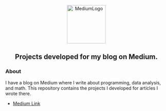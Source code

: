 <p align="center">
  <a href="https://github.com/marcoshsq/MediumProjects">
    <img src="https://encrypted-tbn0.gstatic.com/images?q=tbn:ANd9GcQBzW60RamOD0We009apNQdTLYSTEzD-4zXpIeuybPO4dxE9BIi6sld3FOIecjHQ4pAiEc&usqp=CAU" alt="MediumLogo" width="120" height="120">
  </a>
</p>
  <h2 align="center">Projects developed for my blog on Medium.</h2>
</div>

<h3>About</h3>

I have a blog on Medium where I write about programming, data analysis, and math. This repository contains the projects I developed for articles I wrote there.

- [Medium Link](https://medium.com/@marcoshsq)

##
